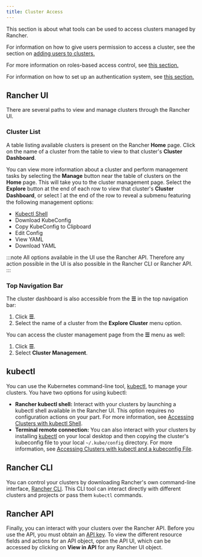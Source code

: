```yaml
---
title: Cluster Access
---
```


This section is about what tools can be used to access clusters managed by Rancher.

For information on how to give users permission to access a cluster, see the section on [adding users to clusters.](../how-to-guides/advanced-user-guides/manage-clusters/access-clusters/add-users-to-clusters.md)

For more information on roles-based access control, see [this section.](manage-role-based-access-control-rbac.md)

For information on how to set up an authentication system, see [this section.](about-authentication.md)

## Rancher UI

There are several paths to view and manage clusters through the Rancher UI.

### Cluster List

A table listing available clusters is present on the Rancher **Home** page. Click on the name of a cluster from the table to view to that cluster's **Cluster Dashboard**.

You can view more information about a cluster and perform management tasks by selecting the **Manage** button near the table of clusters on the **Home** page. This will take you to the cluster management page. Select the **Explore** button at the end of each row to view that cluster's **Cluster Dashboard**, or select **⁝** at the end of the row to reveal a submenu featuring the following management options:

* [Kubectl Shell](../how-to-guides/advanced-user-guides/manage-clusters/access-clusters/use-kubectl-and-kubeconfig.md)
* Download KubeConfig
* Copy KubeConfig to Clipboard
* Edit Config
* View YAML
* Download YAML 

:::note
All options available in the UI use the Rancher API. Therefore any action possible in the UI is also possible in the Rancher CLI or Rancher API.
:::

### Top Navigation Bar

The cluster dashboard is also accessible from the **☰** in the top navigation bar:

1. Click **☰**.
1. Select the name of a cluster from the **Explore Cluster** menu option.


You can access the cluster management page from the **☰** menu as well:

1. Click **☰**.
1. Select **Cluster Management**.

## kubectl

You can use the Kubernetes command-line tool, [kubectl](https://kubernetes.io/docs/reference/kubectl/overview/), to manage   your clusters. You have two options for using kubectl:

- **Rancher kubectl shell:** Interact with your clusters by launching a kubectl shell available in the Rancher UI. This option requires no configuration actions on your part. For more information, see [Accessing Clusters with kubectl Shell](../how-to-guides/advanced-user-guides/manage-clusters/access-clusters/use-kubectl-and-kubeconfig.md).
- **Terminal remote connection:** You can also interact with your clusters by installing [kubectl](https://kubernetes.io/docs/tasks/tools/install-kubectl/) on your local desktop and then copying the cluster's kubeconfig file to your local `~/.kube/config` directory. For more information, see [Accessing Clusters with kubectl and a kubeconfig File](../how-to-guides/advanced-user-guides/manage-clusters/access-clusters/use-kubectl-and-kubeconfig.md).

## Rancher CLI

You can control your clusters by downloading Rancher's own command-line interface, [Rancher CLI](cli-with-rancher.md). This CLI tool can interact directly with different clusters and projects or pass them `kubectl` commands.

## Rancher API

Finally, you can interact with your clusters over the Rancher API. Before you use the API, you must obtain an [API key](../reference-guides/user-settings/api-keys.md). To view the different resource fields and actions for an API object, open the API UI, which can be accessed by clicking on **View in API** for any Rancher UI object.